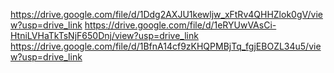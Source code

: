 https://drive.google.com/file/d/1Ddg2AXJU1kewljw_xFtRv4QHHZlok0gV/view?usp=drive_link
https://drive.google.com/file/d/1eRYUwVAsCi-HtniLVHaTkTsNjF650Dnj/view?usp=drive_link
https://drive.google.com/file/d/1BfnA14cf9zKHQPMBjTq_fgjEBOZL34u5/view?usp=drive_link